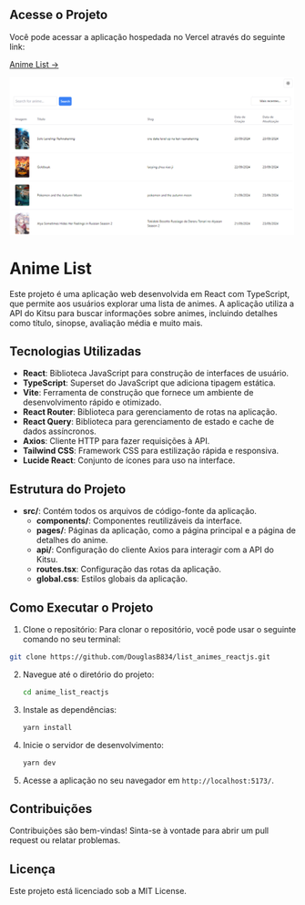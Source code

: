 ## Acesse o Projeto

Você pode acessar a aplicação hospedada no Vercel através do seguinte link:

[Anime List -> ](https://list-animes-reactjs.vercel.app/)

<img src="./src/assets/animeList.png" alt="Prévia do Anime List" style="width: 500px; height: auto;" />

# Anime List

Este projeto é uma aplicação web desenvolvida em React com TypeScript, que permite aos usuários explorar uma lista de animes. A aplicação utiliza a API do Kitsu para buscar informações sobre animes, incluindo detalhes como título, sinopse, avaliação média e muito mais.

## Tecnologias Utilizadas

- **React**: Biblioteca JavaScript para construção de interfaces de usuário.
- **TypeScript**: Superset do JavaScript que adiciona tipagem estática.
- **Vite**: Ferramenta de construção que fornece um ambiente de desenvolvimento rápido e otimizado.
- **React Router**: Biblioteca para gerenciamento de rotas na aplicação.
- **React Query**: Biblioteca para gerenciamento de estado e cache de dados assíncronos.
- **Axios**: Cliente HTTP para fazer requisições à API.
- **Tailwind CSS**: Framework CSS para estilização rápida e responsiva.
- **Lucide React**: Conjunto de ícones para uso na interface.

## Estrutura do Projeto

- **src/**: Contém todos os arquivos de código-fonte da aplicação.
  - **components/**: Componentes reutilizáveis da interface.
  - **pages/**: Páginas da aplicação, como a página principal e a página de detalhes do anime.
  - **api/**: Configuração do cliente Axios para interagir com a API do Kitsu.
  - **routes.tsx**: Configuração das rotas da aplicação.
  - **global.css**: Estilos globais da aplicação.

## Como Executar o Projeto

1. Clone o repositório:
   Para clonar o repositório, você pode usar o seguinte comando no seu terminal:

```bash
git clone https://github.com/DouglasB834/list_animes_reactjs.git
```

2. Navegue até o diretório do projeto:

   ```bash
   cd anime_list_reactjs
   ```

3. Instale as dependências:

   ```bash
   yarn install
   ```

4. Inicie o servidor de desenvolvimento:

   ```bash
   yarn dev
   ```

5. Acesse a aplicação no seu navegador em `http://localhost:5173/`.

## Contribuições

Contribuições são bem-vindas! Sinta-se à vontade para abrir um pull request ou relatar problemas.

## Licença

Este projeto está licenciado sob a MIT License.
